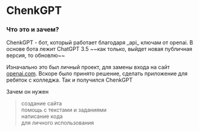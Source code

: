 
# ChenkGPT  
<h3>Что это и зачем?</h3>  
ChenkGPT - бот, который работает благодаря _api_ ключам от openai. В основе бота лежит ChatGPT 3.5 ~~как только, выйдет новая публичная версия, то обновлю~~

Изначально это был личный проект, для замены входа на сайт [openai.com](). Вскоре было принято решение, сделать приложение для ребяток с колледжа. Так и получился ChenkGPT

Зачем он нужен  
> создание сайта  
> помощь с текстами и заданиями  
> написание кода  
> для личного использования  